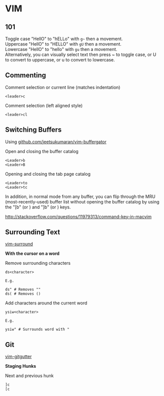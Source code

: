 VIM
===

101
---

Toggle case "HellO" to "hELLo" with `g~` then a movement.  
Uppercase "HellO" to "HELLO" with `gU` then a movement.  
Lowercase "HellO" to "hello" with `gu` then a movement.  
Alternatively, you can visually select text then press ~ to toggle case, or U to convert to uppercase, or u to convert to lowercase.

Commenting
----------

  Comment selection or current line (matches indentation)  

    <leader>c

  Comment selection (left aligned style)  

    <leader>cl

Switching Buffers
-----------------

Using [github.com/jeetsukumaran/vim-buffergator](github.com/jeetsukumaran/vim-buffergator)

  Open and closing the buffer catalog

    <Leader>b
    <Leader>B

  Opening and closing the tab page catalog

    <Leader>to
    <Leader>tc

  In addition, in normal mode from any buffer, you can flip through the MRU
  (most-recently-used) buffer list without opening the buffer catalog by using
  the "[b" (or <M-b>) and "]b" (or <M-S-b>) keys.

  http://stackoverflow.com/questions/11979313/command-key-in-macvim

Surrounding Text
----------------

[vim-surround](https://github.com/tpope/vim-surround)

**With the cursor on a word**

  Remove surrounding characters

    ds<character>

    E.g.

    ds" # Removes ""
    ds( # Removes ()

  Add characters around the current word

    ysiw<character>

    E.g.

    ysiw" # Surrounds word with "

Git
---

[vim-gitgutter](https://github.com/airblade/vim-gitgutter)

**Staging Hunks**

  Next and previous hunk

    ]c
    [c
